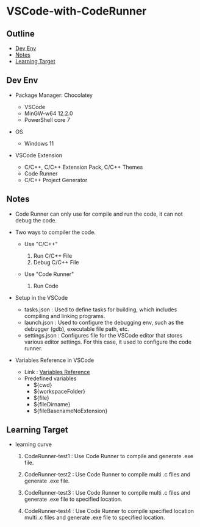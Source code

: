 # VSCode-with-CodeRunner #

## Outline ##

* [Dev Env](#dev-env)
* [Notes](#notes)
* [Learning Target](#learning-target)

## Dev Env ##

* Package Manager: Chocolatey
  * VSCode
  * MinGW-w64 12.2.0
  * PowerShell core 7

* OS
  * Windows 11

* VSCode Extension
  * C/C++, C/C++ Extension Pack, C/C++ Themes
  * Code Runner
  * C/C++ Project Generator

## Notes ##

* Code Runner can only use for compile and run the code, it can not debug the code.

* Two ways to compiler the code.
  * Use "C/C++"
    1. Run C/C++ File
    2. Debug C/C++ File

  * Use "Code Runner"
    1. Run Code

* Setup in the VSCode
  * tasks.json : Used to define tasks for building, which includes compiling and linking programs.
  * launch.json : Used to configure the debugging env, such as the debugger (gdb), executable file path, etc.
  * settings.json : Configures file for the VSCode editor that stores various editor settings. For this case, it used to configure the code runner.

* Variables Reference in VSCode
  * Link : [Variables Reference](https://code.visualstudio.com/docs/editor/variables-reference)
  * Predefined variables
    * ${cwd}
    * ${workspaceFolder}
    * ${file}
    * ${fileDirname}
    * ${fileBasenameNoExtension}

## Learning Target ##

* learning curve
  1. CodeRunner-test1 : Use Code Runner to compile and generate .exe file.

  2. CodeRunner-test2 : Use Code Runner to compile multi .c files and generate .exe file.

  3. CodeRunner-test3 : Use Code Runner to compile multi .c files and generate .exe file to specified location.

  4. CodeRunner-test4 : Use Code Runner to compile specified location multi .c files and generate .exe file to specified location.
